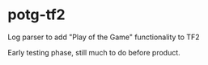 # potg-tf2
Log parser to add "Play of the Game" functionality to TF2

Early testing phase, still much to do before product.
